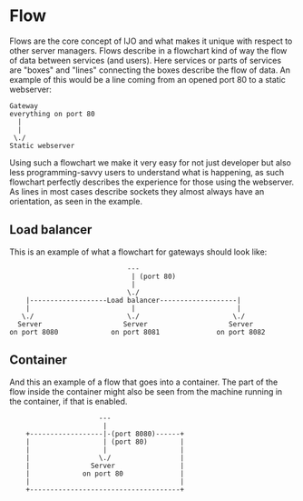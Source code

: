 # Flow
Flows are the core concept of IJO and what makes it unique with respect to other server managers. Flows describe in a flowchart kind of way the flow of data between services (and users). Here services or parts of services are "boxes" and "lines" connecting the boxes describe the flow of data. An example of this would be a line coming from an opened port 80 to a static webserver:
```text
Gateway
everything on port 80
  |
  |
 \./
Static webserver
```
Using such a flowchart we make it very easy for not just developer but also less programming-savvy users to understand what is happening, as such flowchart perfectly describes the experience for those using the webserver. As lines in most cases describe sockets they almost always have an orientation, as seen in the example.

## Load balancer
This is an example of what a flowchart for gateways should look like:
```text
						     ---
							  | (port 80)
							  | 
						     \./
	|-------------------Load balancer-------------------|
	|                         |                         |
   \./                       \./                       \./
  Server                    Server                    Server
on port 8080             on port 8081              on port 8082
```

## Container
And this an example of a flow that goes into a container. The part of the flow inside the container might also be seen from the machine running in the container, if that is enabled.
```text
					  ---
					   | 
	+------------------|-(port 8080)------+
	|                  | (port 80)        |
	|                  |                  |
	|                 \./                 |
	|               Server                |
	|             on port 80              |
	|                                     |
	+-------------------------------------+
```
